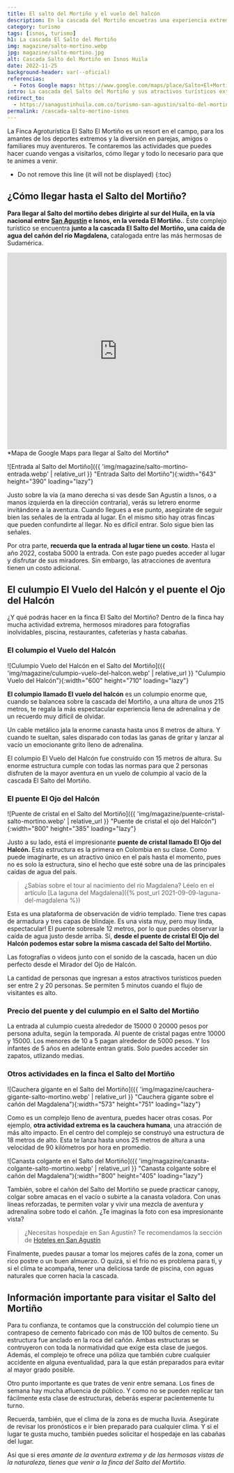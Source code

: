```yaml
---
title: El salto del Mortiño y el vuelo del halcón
description: En la cascada del Mortiño encuetras una experiencia extrema con las atracciones de El Vuelo del Halcón y El Ojo del Halcón. ¿Vamos?
category: turismo
tags: [isnos, turismo]
h1: La cascada El Salto del Mortiño
img: magazine/salto-mortino.webp
jpg: magazine/salto-mortino.jpg
alt: Cascada Salto del Mortiño en Isnos Huila
date: 2022-11-25
background-header: var(--oficial)
referencias:
  - Fotos Google maps: https://www.google.com/maps/place/Salto+El+Morti%C3%B1o/@1.88762,-76.2170648,3a,75y,90t/data=!3m8!1e2!3m6!1sAF1QipN-NGxHgFZijFTmCcjP_MmZLmss4tcFoiV5xb5V!2e10!3e12!6shttps:%2F%2Flh5.googleusercontent.com%2Fp%2FAF1QipN-NGxHgFZijFTmCcjP_MmZLmss4tcFoiV5xb5V%3Dw224-h298-k-no!7i1200!8i1600!4m8!3m7!1s0x8e25716c1b260971:0x7b971d85fae7fa6d!8m2!3d1.88762!4d-76.2170648!14m1!1BCgIgAQ!16s%2Fg%2F11j90yl_p1?authuser=0&hl=es
intro: La cascada del Salto del Mortiño y sus atractivos turísticos extremos
redirect_to:
  - https://sanagustinhuila.com.co/turismo-san-agustin/salto-del-mortino-majuestuosidad-emociones
permalink: /cascada-salto-mortino-isnos
--- 
```

La Finca Agroturística El Salto El Mortiño es un resort en el campo, para los amantes de los deportes extremos y la diversión en parejas, amigos o familiares muy aventureros. Te contaremos las actividades que puedes hacer cuando vengas a visitarlos, cómo llegar y todo lo necesario para que te animes a venir.
<!-- excerpt -->

* Do not remove this line (it will not be displayed)
{:toc}

## ¿Cómo llegar hasta el Salto del Mortiño?

**Para llegar al Salto del mortiño debes dirigirte al sur del Huila, en la vía nacional entre [San Agustín]({{site.baseurl}}/visita-san-agustin-huila) e Isnos, en la vereda El Mortiño.**. Este complejo turístico se encuentra **junto a la cascada El Salto del Mortiño, una caída de agua del cañón del río Magdalena,** catalogada entre las más hermosas de Sudamérica.

<iframe src="https://www.google.com/maps/embed?pb=!1m18!1m12!1m3!1d3987.6630613171924!2d-76.21302838479016!3d1.8833470601525717!2m3!1f0!2f0!3f0!3m2!1i1024!2i768!4f13.1!3m3!1m2!1s0x8e257114972da5eb%3A0x9c1b9bd07acd0161!2sSalto%20del%20Morti%C3%B1o!5e0!3m2!1ses!2sco!4v1669519733234!5m2!1ses!2sco" width="100%" height="450" style="border:0;" allowfullscreen="" loading="lazy" referrerpolicy="no-referrer-when-downgrade"></iframe>
*Mapa de Google Maps para llegar al Salto del Mortiño*

![Entrada al Salto del Mortiño]({{ 'img/magazine/salto-mortino-entrada.webp' | relative_url }} "Entrada Salto del Mortiño"){:width="643" height="390" loading="lazy"}

Justo sobre la vía (a mano derecha si vas desde San Agustín a Isnos, o a manos izquierda en la dirección contraria), verás su letrero enorme invitándore a la aventura. Cuando llegues a ese punto, asegúrate de seguir bien las señales de la entrada al lugar. En el mismo sitio hay otras fincas que pueden confundirte al llegar. No es difícil entrar. Solo sigue bien las señales.

Por otra parte, **recuerda que la entrada al lugar tiene un costo**. Hasta el año 2022, costaba 5000 la entrada. Con este pago puedes acceder al lugar y disfrutar de sus miradores. Sin embargo, las atracciones de aventura tienen un costo adicional.

## El culumpio El Vuelo del Halcón y el puente el Ojo del Halcón

¿Y qué podrás hacer en la finca El Salto del Mortiño? Dentro de la finca hay mucha actividad extrema, hermosos miradores para fotografías inolvidables, piscina, restaurantes, cafeterías y hasta cabañas.

### El columpio el Vuelo del Halcón

![Culumpio Vuelo del Halcón en el Salto del Mortiño]({{ 'img/magazine/culumpio-vuelo-del-halcon.webp' | relative_url }} "Culumpio Vuelo del Halcón"){:width="600" height="710" loading="lazy"}

**El columpio llamado El vuelo del halcón** es un columpio enorme que, cuando se balancea sobre la cascada del Mortiño, a una altura de unos 215 metros, te regala la más espectacular experiencia llena de adrenalina y de un recuerdo muy difícil de olvidar.

Un cable metálico jala la enorme canasta hasta unos 8 metros de altura. Y cuando te sueltan, sales disparado con todas las ganas de gritar y lanzar al vacío un emocionante grito lleno de adrenalina.

El columpio El Vuelo del Halcón fue construído con 15 metros de altura. Su enorme estructura cumple con todas las normas para que 2 personas disfruten de la mayor aventura en un vuelo de columpio al vacío de la cascada El Salto del Mortiño.

### El puente El Ojo del Halcón

![Puente de cristal en el Salto del Mortiño]({{ 'img/magazine/puente-cristal-salto-mortino.webp' | relative_url }} "Puente de cristal el ojo del Halcón"){:width="800" height="385" loading="lazy"}

Justo a su lado, está el impresionante **puente de cristal llamado El Ojo del Halcón.** Esta estructura es la primera en Colombia en su clase. Como puede imaginarte, es un atractivo único en el país hasta el momento, pues no es solo la estructura, sino el hecho que esté sobre una de las principales caídas de agua del país.

>¿Sabías sobre el tour al nacimiento del río Magdalena? Léelo en el artículo [La laguna del Magdalena]({% post_url 2021-09-09-laguna-del-magdalena %})

Esta es una plataforma de observación de vidrio templado. Tiene tres capas de armadura y tres capas de blindaje. Es una vista muy, pero muy linda, espectacular! El puente sobresale 12 metros, por lo que puedes observar la caída de agua justo desde arriba. Sí, **desde el puente de cristal El Ojo del Halcón podemos estar sobre la misma cascada del Salto del Mortiño.**

Las fotografías o videos junto con el sonido de la cascada, hacen un dúo perfecto desde el Mirador del Ojo de Halcón.

La cantidad de personas que ingresan a estos atractivos turísticos pueden ser entre 2 y 20 personas. Se permiten 5 minutos cuando el flujo de visitantes es alto.

### Precio del puente y del culumpio en el Salto del Mortiño

La entrada al culumpio cuesta alrededor de 15000 0 20000 pesos por persona adulta, según la temporada. Al puente de cristal pagas entre 10000 y 15000. Los menores de 10 a 5 pagan alrededor de 5000 pesos. Y los infantes de 5 años en adelante entran gratis. Solo puedes acceder sin zapatos, utlizando medias.

### Otros actividades en la finca el Salto del Mortiño

![Cauchera gigante en el Salto del Mortiño]({{ 'img/magazine/cauchera-gigante-salto-mortino.webp' | relative_url }} "Cauchera gigante sobre el cañón del Magdalena"){:width="573" height="751" loading="lazy"}

Como es un complejo lleno de aventura, puedes hacer otras cosas. Por ejemplo, **otra actividad extrema es la cauchera humana**, una atracción de más alto impacto. En el centro del complejo se construyó una estructura de 18 metros de alto. Esta te lanza hasta unos 25 metros de altura a una velocidad de 90 kilómetros por hora en promedio.

![Canasta colgante en el Salto del Mortiño]({{ 'img/magazine/canasta-colgante-salto-mortino.webp' | relative_url }} "Canasta colgante sobre el cañón del Magdalena"){:width="800" height="405" loading="lazy"}

También, sobre el cañón del Salto del Mortiño se puede practicar canopy, colgar sobre amacas en el vacío o subirte a la canasta voladora. Con unas líneas reforzadas, te permiten volar y vivir una mezcla de aventura y adrenalina sobre todo el cañón. ¿Te imaginas la foto con esa impresionante vista?

>¿Necesitas hospedaje en San Agustín? Te recomendamos la sección de [Hoteles en San Agustín]({{site.baseurl}}/hoteles)

Finalmente, puedes pausar a tomar los mejores cafés de la zona, comer un rico postre o un buen almuerzo. O quizá, si el frío no es problema para ti, y si el clima te acompaña, tener una deliciosa tarde de piscina, con aguas naturales que corren hacia la cascada.

## Información importante para visitar el Salto del Mortiño

Para tu confianza, te contamos que la construcción del columpio tiene un contrapeso de cemento fabricado con más de 100 bultos de cemento. Su estructura fue anclado en la roca del cañón. Ambas estructuras se contruyeron con toda la normatividad que exige esta clase de juegos. Además, el complejo te ofrece una póliza que también cubre cualquier accidente en alguna eventualidad, para la que están preparados para evitar al mayor grado posible.

Otro punto importante es que trates de venir entre semana. Los fines de semana hay mucha afluencia de público. Y como no se pueden replicar tan fácilmente esta clase de estructuras, deberás esperar pacientemente tu turno.

Recuerda, también, que el clima de la zona es de mucha lluvia. Asegúrate de revisar los pronósticos e ir bien preparado para cualquier clima. Y si el lugar te gusta mucho, también puedes solicitar el hospedaje en las cabañas del lugar.

Así que si eres *amante de la aventura extrema y de las hermosas vistas de la naturaleza, tienes que venir a la finca del Salto del Mortiño.*
